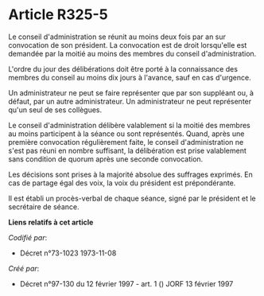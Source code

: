 # Article R325-5

Le conseil d'administration se réunit au moins deux fois par an sur convocation de son président. La convocation est de droit
lorsqu'elle est demandée par la moitié au moins des membres du conseil d'administration.

L'ordre du jour des délibérations doit être porté à la connaissance des membres du conseil au moins dix jours à l'avance,
sauf en cas d'urgence.

Un administrateur ne peut se faire représenter que par son suppléant ou, à défaut, par un autre administrateur. Un
administrateur ne peut représenter qu'un seul de ses collègues.

Le conseil d'administration délibère valablement si la moitié des membres au moins participent à la séance ou sont
représentés. Quand, après une première convocation régulièrement faite, le conseil d'administration ne s'est pas réuni en
nombre suffisant, la délibération est prise valablement sans condition de quorum après une seconde convocation.

Les décisions sont prises à la majorité absolue des suffrages exprimés. En cas de partage égal des voix, la voix du président
est prépondérante.

Il est établi un procès-verbal de chaque séance, signé par le président et le secrétaire de séance.

**Liens relatifs à cet article**

_Codifié par_:

  - Décret n°73-1023 1973-11-08

_Créé par_:

  - Décret n°97-130 du 12 février 1997 - art. 1 () JORF 13 février 1997
